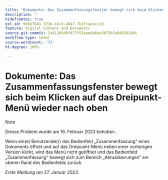 ```yaml
---
title: 'Dokumente: Das Zusammenfassungsfenster bewegt sich beim Klicken auf das Dreipunkt-Menü wieder nach oben'
description: ''
hidefromtoc: true
exl-id: 9e6e7b41-7d1b-4e13-a647-7b1fcaeacc1d
feature: Digital Content and Documents
source-git-commit: 2a41264d6f477f51eaeda6ae3675b1a6d816249c
workflow-type: tm+mt
source-wordcount: '73'
ht-degree: 100%

---
```


# Dokumente: Das Zusammenfassungsfenster bewegt sich beim Klicken auf das Dreipunkt-Menü wieder nach oben

>[!NOTE]
>
>Dieses Problem wurde am 16. Februar 2023 behoben.

Wenn ein(e) Benutzende(r) das Bedienfeld „Zusammenfassung“ eines Dokuments öffnet und auf das Dreipunkt-Menü neben einer vorherigen Version klickt, wird das Menü nicht geöffnet und das Bedienfeld „Zusammenfassung“ bewegt sich zum Bereich „Aktualisierungen“ am oberen Rand des Bedienfelds zurück.

_Erste Meldung am 27. Januar 2023._
